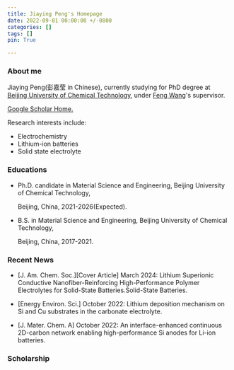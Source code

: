 ```yaml
---
title: Jiaying Peng's Homepage
date: 2022-09-01 00:00:00 +/-0800
categories: []
tags: [] 
pin: True

---
```


### About me 

Jiaying Peng(彭嘉莹 in Chinese), currently studying for PhD degree at [Beijing University of Chemical Technology](https://www.buct.edu.cn/main.htm), under [Feng Wang](https://cmse.buct.edu.cn/2020/1102/c8340a136126/page.htm)'s supervisor.

[Google Scholar Home.](https://scholar.google.com/citations?hl=zh-CN&user=eQFT3u4AAAAJ) 

Research interests include:
- Electrochemistry
- Lithium-ion batteries
- Solid state electrolyte

### Educations

- Ph.D. candidate in Material Science and Engineering, Beijing University of Chemical Technology,

    Beijing, China, 2021-2026(Expected).

- B.S. in Material Science and Engineering, Beijing University of Chemical Technology,

    Beijing, China, 2017-2021.


### Recent News

- [J. Am. Chem. Soc.][Cover Article] March 2024: Lithium Superionic Conductive Nanofiber-Reinforcing High-Performance Polymer Electrolytes for Solid-State Batteries.Solid-State Batteries.

- [Energy Environ. Sci.] October 2022: Lithium deposition mechanism on Si and Cu substrates in the carbonate electrolyte.

- [J. Mater. Chem. A] October 2022: An interface-enhanced continuous 2D-carbon network enabling high-performance Si anodes for Li-ion batteries.

### Scholarship
